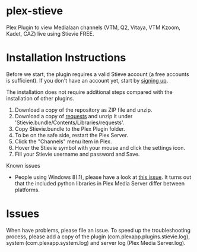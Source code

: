 # plex-stieve
Plex Plugin to view Medialaan channels (VTM, Q2, Vitaya, VTM Kzoom, Kadet, CAZ) live using Stievie FREE.

# Installation Instructions
Before we start, the plugin requires a valid Stieve account (a free accounts is sufficient). If you don't have an account yet, start by [signing up](https://stievie.be/register.html).

The installation does not require additional steps compared with the installation of other plugins.
1. Download a copy of the repository as ZIP file and unzip.
2. Download a copy of [requests](https://github.com/requests/requests) and unzip it under 'Stievie.bundle/Contents/Libraries/requests'.
3. Copy Stievie.bundle to the Plex Plugin folder.
4. To be on the safe side, restart the Plex Server.
5. Click the "Channels" menu item in Plex.
6. Hover the Stievie symbol with your mouse and click the settings icon.
7. Fill your Stievie username and password and Save.

Known issues
* People using Windows 8(.1), please have a look at [this issue](https://github.com/wernerkarlheisenberg/plex-stieve/issues/3). It turns out that the included python libraries in Plex Media Server differ between platforms.

# Issues
When have problems, please file an issue. To speed up the troubleshooting process, please add a copy of the plugin (com.plexapp.plugins.stievie.log), system (com.plexapp.system.log) and server log (Plex Media Server.log).
